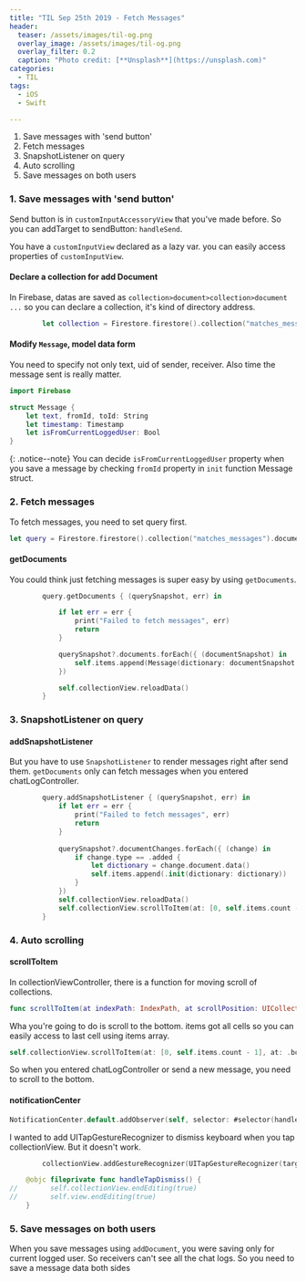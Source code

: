 ```yaml
---
title: "TIL Sep 25th 2019 - Fetch Messages"
header:
  teaser: /assets/images/til-og.png
  overlay_image: /assets/images/til-og.png
  overlay_filter: 0.2
  caption: "Photo credit: [**Unsplash**](https://unsplash.com)"
categories:
  - TIL
tags:
  - iOS
  - Swift

---
```




1. Save messages with 'send button'
2. Fetch messages
3. SnapshotListener on query
4. Auto scrolling
5. Save messages on both users



### 1. Save messages with 'send button'

Send button is in `customInputAccessoryView` that you've made before. So you can addTarget to sendButton: `handleSend`. 

You have a `customInputView` declared as a lazy var. you can easily access properties of `customInputView`. 



#### Declare a collection for add Document

In Firebase, datas are saved as `collection>document>collection>document ...`
so you can declare a collection, it's kind of directory address.

```swift
        let collection = Firestore.firestore().collection("matches_messages").document(currentUserId).collection(match.uid)
```



#### Modify `Message`, model data form

You need to specify not only text, uid of sender, receiver. Also time the message sent is really matter.

```swift
import Firebase

struct Message {
    let text, fromId, toId: String
    let timestamp: Timestamp
    let isFromCurrentLoggedUser: Bool
}
```



{: .notice--note}
You can decide `isFromCurrentLoggedUser` property when you save a message by checking `fromId` property in `init` function Message struct.



### 2. Fetch messages

To fetch messages, you need to set query first.

```swift
let query = Firestore.firestore().collection("matches_messages").document(currentUserId).collection(match.uid).order(by: "timestamp")
```



#### getDocuments

You could think just fetching messages is super easy by using `getDocuments`.

```swift
        query.getDocuments { (querySnapshot, err) in

            if let err = err {
                print("Failed to fetch messages", err)
                return
            }

            querySnapshot?.documents.forEach({ (documentSnapshot) in
                self.items.append(Message(dictionary: documentSnapshot.data()))
            })

            self.collectionView.reloadData()
        }
```



### 3. SnapshotListener on query

#### addSnapshotListener

But you have to use `SnapshotListener` to render messages right after send them. `getDocuments` only can fetch messages when you entered chatLogController.

```swift
        query.addSnapshotListener { (querySnapshot, err) in
            if let err = err {
                print("Failed to fetch messages", err)
                return
            }
            
            querySnapshot?.documentChanges.forEach({ (change) in
                if change.type == .added {
                    let dictionary = change.document.data()
                    self.items.append(.init(dictionary: dictionary))
                }
            })
            self.collectionView.reloadData()
            self.collectionView.scrollToItem(at: [0, self.items.count - 1], at: .bottom, animated: true)
        }
```



### 4. Auto scrolling

#### scrollToItem

In collectionViewController, there is a function for moving scroll of collections. 

```swift
func scrollToItem(at indexPath: IndexPath, at scrollPosition: UICollectionView.ScrollPosition, animated: Bool)
```



Wha you're going to do is scroll to the bottom. items got all cells so you can easily access to last cell using items array.

```swift
self.collectionView.scrollToItem(at: [0, self.items.count - 1], at: .bottom, animated: true)
```



So when you entered chatLogController or send a new message, you need to scroll to the bottom. 

#### notificationCenter

```swift
NotificationCenter.default.addObserver(self, selector: #selector(handleKeyboardShow), name: UIResponder.keyboardDidShowNotification, object: nil)
```



I wanted to add UITapGestureRecognizer to dismiss keyboard when you tap collectionView. But it doesn't work.

```swift
        collectionView.addGestureRecognizer(UITapGestureRecognizer(target: self, action: #selector(handleTapDismiss)))

    @objc fileprivate func handleTapDismiss() {
//        self.collectionView.endEditing(true)
//        self.view.endEditing(true)
    }
```



### 5. Save messages on both users

When you save messages using `addDocument`, you were saving only for current logged user. So receivers can't see all the chat logs. So you need to save a message data both sides 